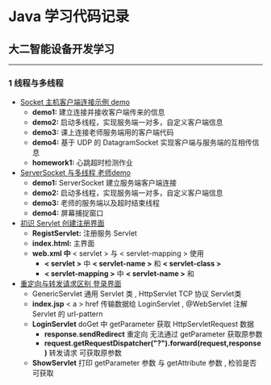 # Java 学习代码记录
## 大二智能设备开发学习

------

### 1 线程与多线程

- [Socket 主机客户端连接示例 demo](https://github.com/ikunhuaji/Java-Learn-Demo/tree/master/Webnet)
  - **demo1:** 建立连接并接收客户端传来的信息
  - **demo2:** 启动多线程，实现服务端一对多，自定义客户端信息
  - **demo3:**  课上连接老师服务端用的客户端代码
  - **demo4:** 基于 UDP 的 DatagramSocket 实现客户端与服务端的互相传信息
  - **homework1:** 心跳超时检测作业
- [ServerSocket 与多线程 老师demo](https://github.com/ikunhuaji/Java-Learn-Demo/tree/master/sockettest1)
  - **demo1:** ServerSocket 建立服务端客户端连接
  - **demo2:** 启动多线程，实现服务端一对多，自定义客户端信息
  - **demo3:** 老师的服务端以及超时结束线程
  - **demo4:** 屏幕捕捉窗口
- [初识 Servlet 创建注册界面](https://github.com/ikunhuaji/Java-Learn-Demo/tree/master/webee1)
  - **RegistServlet:** 注册服务 Servlet
  - **index.html:** 主界面
  - **web.xml 中** < servlet > 与 < servlet-mapping > 使用
    - **< servlet >** 中 **< servlet-name >** 和 **< servlet-class >**
    - **< servlet-mapping >** 中 **< servlet-name >** 和 **<url-pattern>**
- [重定向与转发请求区别 登录界面](https://github.com/ikunhuaji/Java-Learn-Demo/tree/master/webrr)
  - GenericServlet 通用 Servlet 类 , HttpServlet TCP 协议 Servlet类
  - **index.jsp** < a > href 传输数据给 LoginServlet , @WebServlet 注解 Servlet 的 url-pattern
  - **LoginServlet** doGet 中 getParameter 获取 HttpServletRequest 数据
    - **response.sendRedirect** 重定向 无法通过 getParameter 获取原参数
    - **request.getRequestDispatcher("?").forward(request,response)** 转发请求 可获取原参数
  - **ShowServlet** 打印 getParameter 参数 与 getAttribute 参数 , 检验是否可获取